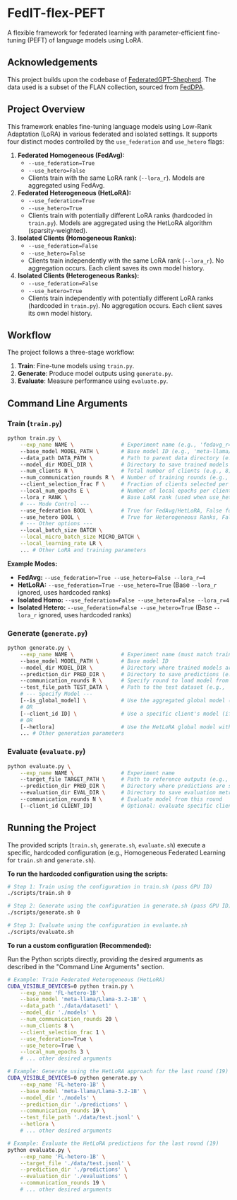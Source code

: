 # FedIT-flex-PEFT

A flexible framework for federated learning with parameter-efficient fine-tuning (PEFT) of language models using LoRA.

## Acknowledgements

This project builds upon the codebase of [FederatedGPT-Shepherd](https://github.com/JayZhang42/FederatedGPT-Shepherd).
The data used is a subset of the FLAN collection, sourced from [FedDPA](https://github.com/Lydia-yang/FedDPA).

## Project Overview

This framework enables fine-tuning language models using Low-Rank Adaptation (LoRA) in various federated and isolated settings. It supports four distinct modes controlled by the `use_federation` and `use_hetero` flags:

1.  **Federated Homogeneous (FedAvg):**
    *   `--use_federation=True`
    *   `--use_hetero=False`
    *   Clients train with the same LoRA rank (`--lora_r`). Models are aggregated using FedAvg.
2.  **Federated Heterogeneous (HetLoRA):**
    *   `--use_federation=True`
    *   `--use_hetero=True`
    *   Clients train with potentially different LoRA ranks (hardcoded in `train.py`). Models are aggregated using the HetLoRA algorithm (sparsity-weighted).
3.  **Isolated Clients (Homogeneous Ranks):**
    *   `--use_federation=False`
    *   `--use_hetero=False`
    *   Clients train independently with the same LoRA rank (`--lora_r`). No aggregation occurs. Each client saves its own model history.
4.  **Isolated Clients (Heterogeneous Ranks):**
    *   `--use_federation=False`
    *   `--use_hetero=True`
    *   Clients train independently with potentially different LoRA ranks (hardcoded in `train.py`). No aggregation occurs. Each client saves its own model history.

## Workflow

The project follows a three-stage workflow:

1.  **Train**: Fine-tune models using `train.py`.
2.  **Generate**: Produce model outputs using `generate.py`.
3.  **Evaluate**: Measure performance using `evaluate.py`.

## Command Line Arguments

### Train (`train.py`)

```bash
python train.py \
    --exp_name NAME \               # Experiment name (e.g., 'fedavg_r4')
    --base_model MODEL_PATH \       # Base model ID (e.g., 'meta-llama/Llama-3.2-1B')
    --data_path DATA_PATH \         # Path to parent data directory (e.g., './data')
    --model_dir MODEL_DIR \         # Directory to save trained models (e.g., './models')
    --num_clients N \               # Total number of clients (e.g., 8)
    --num_communication_rounds R \  # Number of training rounds (e.g., 20)
    --client_selection_frac F \     # Fraction of clients selected per round (e.g., 0.5)
    --local_num_epochs E \          # Number of local epochs per client (e.g., 3)
    --lora_r RANK \                 # Base LoRA rank (used when use_hetero=False)
    # --- Mode Control ---
    --use_federation BOOL \         # True for FedAvg/HetLoRA, False for Isolated Clients
    --use_hetero BOOL \             # True for Heterogeneous Ranks, False for Homogeneous Ranks
    # --- Other options ---
    --local_batch_size BATCH \
    --local_micro_batch_size MICRO_BATCH \
    --local_learning_rate LR \
    ... # Other LoRA and training parameters
```

**Example Modes:**

*   **FedAvg:** `--use_federation=True --use_hetero=False --lora_r=4`
*   **HetLoRA:** `--use_federation=True --use_hetero=True` (Base `--lora_r` ignored, uses hardcoded ranks)
*   **Isolated Homo:** `--use_federation=False --use_hetero=False --lora_r=4`
*   **Isolated Hetero:** `--use_federation=False --use_hetero=True` (Base `--lora_r` ignored, uses hardcoded ranks)

### Generate (`generate.py`)

```bash
python generate.py \
    --exp_name NAME \               # Experiment name (must match training)
    --base_model MODEL_PATH \       # Base model ID
    --model_dir MODEL_DIR \         # Directory where trained models are saved
    --prediction_dir PRED_DIR \     # Directory to save predictions (e.g., './predictions')
    --communication_rounds R \      # Specify round to load model from (e.g., 19 for last round)
    --test_file_path TEST_DATA \    # Path to the test dataset (e.g., './data/test.jsonl')
    # --- Specify Model ---
    [--is_global_model] \           # Use the aggregated global model (if use_federation=True during training)
    # OR
    [--client_id ID] \              # Use a specific client's model (if use_federation=False during training)
    # OR
    [--hetlora]                     # Use the HetLoRA global model with task-specific truncation for combined output.
    ... # Other generation parameters
```

### Evaluate (`evaluate.py`)

```bash
python evaluate.py \
    --exp_name NAME \               # Experiment name
    --target_file TARGET_PATH \     # Path to reference outputs (e.g., './data/test.jsonl')
    --prediction_dir PRED_DIR \     # Directory where predictions are saved
    --evaluation_dir EVAL_DIR \     # Directory to save evaluation metrics (e.g., './evaluations')
    --communication_rounds N \      # Evaluate model from this round
    [--client_id CLIENT_ID]         # Optional: evaluate specific client's predictions
```

## Running the Project

The provided scripts (`train.sh`, `generate.sh`, `evaluate.sh`) execute a specific, hardcoded configuration (e.g., Homogeneous Federated Learning for `train.sh` and `generate.sh`).

**To run the hardcoded configuration using the scripts:**

```bash
# Step 1: Train using the configuration in train.sh (pass GPU ID)
./scripts/train.sh 0

# Step 2: Generate using the configuration in generate.sh (pass GPU ID)
./scripts/generate.sh 0

# Step 3: Evaluate using the configuration in evaluate.sh
./scripts/evaluate.sh
```

**To run a custom configuration (Recommended):**

Run the Python scripts directly, providing the desired arguments as described in the "Command Line Arguments" section.

```bash
# Example: Train Federated Heterogeneous (HetLoRA)
CUDA_VISIBLE_DEVICES=0 python train.py \
    --exp_name 'FL-hetero-1B' \
    --base_model 'meta-llama/Llama-3.2-1B' \
    --data_path './data/dataset1' \
    --model_dir './models' \
    --num_communication_rounds 20 \
    --num_clients 8 \
    --client_selection_frac 1 \
    --use_federation=True \
    --use_hetero=True \
    --local_num_epochs 3 \
    # ... other desired arguments

# Example: Generate using the HetLoRA approach for the last round (19)
CUDA_VISIBLE_DEVICES=0 python generate.py \
    --exp_name 'FL-hetero-1B' \
    --base_model 'meta-llama/Llama-3.2-1B' \
    --model_dir './models' \
    --prediction_dir './predictions' \
    --communication_rounds 19 \
    --test_file_path './data/test.jsonl' \
    --hetlora \
    # ... other desired arguments

# Example: Evaluate the HetLoRA predictions for the last round (19)
python evaluate.py \
    --exp_name 'FL-hetero-1B' \
    --target_file './data/test.jsonl' \
    --prediction_dir './predictions' \
    --evaluation_dir './evaluations' \
    --communication_rounds 19 \
    # ... other desired arguments
```